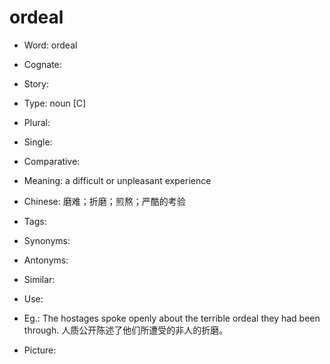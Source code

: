 # ordeal

- Word: ordeal
- Cognate: 
- Story: 

- Type: noun [C]
- Plural: 
- Single: 
- Comparative: 
- Meaning: a difficult or unpleasant experience
- Chinese: 磨难；折磨；煎熬；严酷的考验
- Tags: 
- Synonyms: 
- Antonyms: 
- Similar: 
- Use: 
- Eg.: The hostages spoke openly about the terrible ordeal they had been through. 人质公开陈述了他们所遭受的非人的折磨。
- Picture: 

